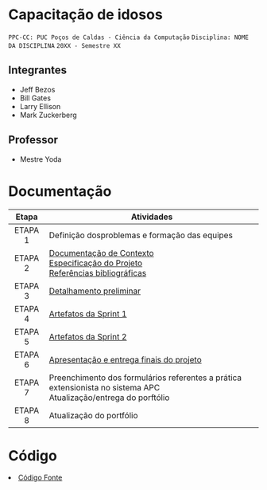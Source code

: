 # Capacitação de idosos

`PPC-CC: PUC Poços de Caldas - Ciência da Computação`
`Disciplina: NOME DA DISCIPLINA`
`20XX - Semestre XX`

## Integrantes

- Jeff Bezos
- Bill Gates
- Larry Ellison
- Mark Zuckerberg

## Professor

- Mestre Yoda

# Documentação

| Etapa   |  Atividades |
|  :----:   | ----------- |
| ETAPA 1 | Definição dosproblemas e formação das equipes |
| ETAPA 2 | <a href="docs/1-Documentação de Contexto.md"> Documentação de Contexto</a> <br> <a href="docs/2-Especificação do Projeto.md"> Especificação do Projeto</a> <br> <a href="docs/7-Referências.md"> Referências bibliográficas</a>|
| ETAPA 3 | <a href="docs/3-Detalhamento preliminar.md"> Detalhamento preliminar </a> |
| ETAPA 4 | <a href="docs/4-Sprint 1.md"> Artefatos da Sprint 1</a> |
| ETAPA 5 | <a href="docs/5-Sprint 2.md"> Artefatos da Sprint 2</a> |
| ETAPA 6 | <a href="docs/6-Apresentação do Projeto.md"> Apresentação e entrega finais do projeto</a> |
| ETAPA 7 | Preenchimento dos formulários referentes a prática extensionista no sistema APC <br> Atualização/entrega do porftólio| 
| ETAPA 8 | Atualização do portfólio

# Código

<li><a href="src/README.md"> Código Fonte</a></li>

